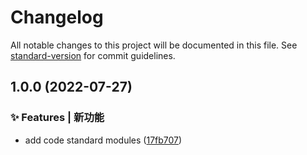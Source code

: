 # Changelog

All notable changes to this project will be documented in this file. See [standard-version](https://github.com/conventional-changelog/standard-version) for commit guidelines.

## 1.0.0 (2022-07-27)


### ✨ Features | 新功能

* add code standard modules ([17fb707](https://github.com/flingyp/vue-component-lib-template/commit/17fb7074d0a68721046437cf1742a4d6b61e19fe))

